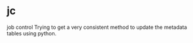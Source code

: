 # jc
job control
Trying to get a very consistent method to update the metadata tables using python. 
